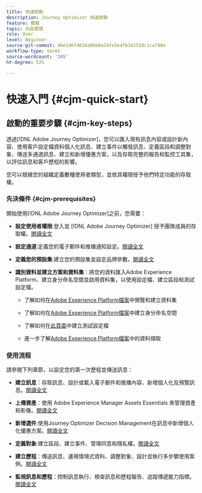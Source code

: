 ```yaml
---
title: 快速啟動
description: Journey Optimizer 快速啟動
feature: 概覽
topic: 內容管理
role: User
level: Beginner
source-git-commit: 4be1d6f4034a0bb0a24fe5e4f634253dc1ca798e
workflow-type: tm+mt
source-wordcount: '345'
ht-degree: 52%

---
```


# 快速入門 {#cjm-quick-start}

## 啟動的重要步驟 {#cjm-key-steps}

透過[!DNL Adobe Journey Optimizer]，您可以匯入現有訊息內容或設計新內容、使用客戶設定檔資料個人化訊息、建立事件以觸發訊息、定義區段和調整對象、傳送多通道訊息、建立和新增優惠方案，以及存取完整的報告和監控工具集，以評估訊息和客戶歷程的影響。

您可以根據您的組織定義數種使用者類型，並依其權限授予他們特定功能的存取權。

### 先決條件 {#cjm-prerequisites}

開始使用[!DNL Adobe Journey Optimizer]之前，您需要：

* **設定使用者權限**:登入並 [!DNL Adobe Journey Optimizer] 授予團隊成員的存取權。[閱讀全文](../using/administration/permissions.md)

* **設定通道**:定義您的電子郵件和推播通知設定。[閱讀全文](../using/configuration/get-started-configuration.md)

* **定義您的預設集**:建立您的預設集並設定品牌參數。[閱讀全文](../using/configuration/message-presets.md)

* **識別資料並建立方案和資料集**：將您的資料匯入Adobe Experience Platform、建立身分命名空間並啟用資料集，以使用設定檔、建立區段和測試設定檔。

   * 了解如何在[Adobe Experience Platform檔案](https://experienceleague.adobe.com/docs/experience-platform/catalog/datasets/user-guide.html?lang=zh-Hant)中預覽和建立資料集

   * 了解如何在[Adobe Experience Platform檔案](https://experienceleague.adobe.com/docs/experience-platform/identity/namespaces.html?lang=zh-Hant#manage-namespaces)中建立身分命名空間

   * 了解如何在[此頁面](../using/building-journeys/creating-test-profiles.md)中建立測試設定檔

   * 進一步了解[Adobe Experience Platform檔案](https://experienceleague.adobe.com/docs/experience-platform/ingestion/home.html?lang=zh-Hant)中的資料擷取


### 使用流程

請參閱下列章節，以設定您的第一次歷程並傳送訊息：

* **建立訊息**：存取訊息、設計或載入電子郵件和推播內容、新增個人化及預覽訊息。[閱讀全文](create-message.md)

* **上傳資產**：使用 Adobe Experience Manager Assets Essentials 來管理資產和影像。[閱讀全文](assets-essentials.md)

* **新增選件**:使用Journey Optimizer Decision Management在訊息中新增個人化優惠方案。[閱讀全文](../using/offers/get-started/starting-offer-decisioning.md)

* **定義對象**:建立區段、建立事件、管理同意和隱私權。[閱讀全文](../using/segment/about-segments.md)

* **建立歷程**：傳送訊息、運用情境式資料、調整對象、設計並執行多步驟使用案例。[閱讀全文](building-journeys/journey.md)

* **監視訊息和歷程**：控制訊息執行、檢查訊息和歷程報告、追蹤傳遞能力指標。[閱讀全文](message-monitoring.md)
